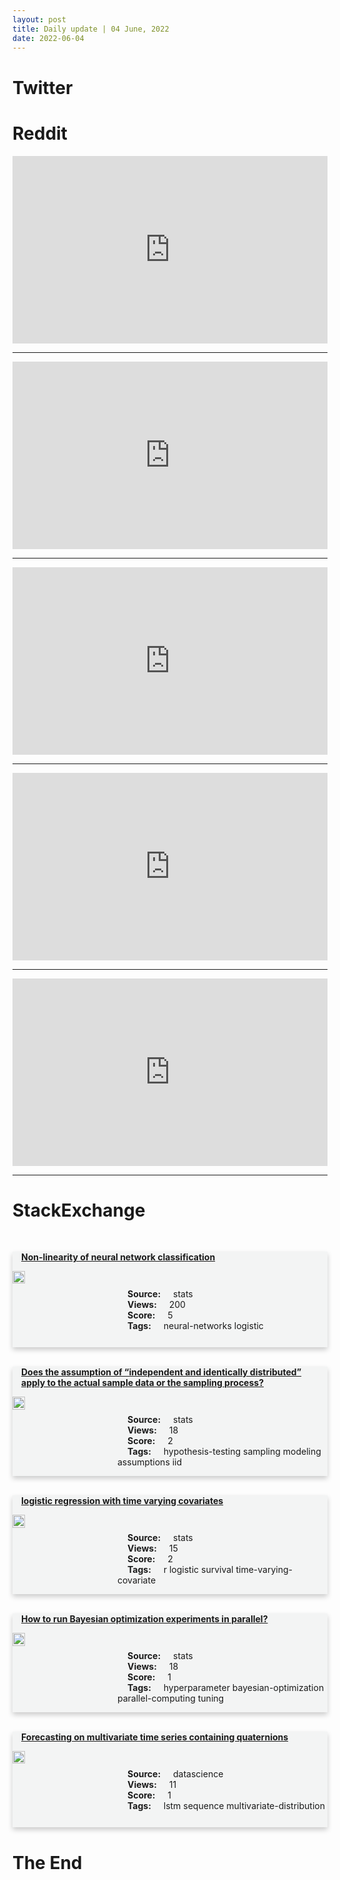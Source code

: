 ```yaml
---
layout: post
title: Daily update | 04 June, 2022
date: 2022-06-04
---
```


<script async src="https://platform.twitter.com/widgets.js" charset="utf-8"></script>


<script src='https://storage.ko-fi.com/cdn/scripts/overlay-widget.js'></script>
<script>
  kofiWidgetOverlay.draw('themldojo', {
    'type': 'floating-chat',
    'floating-chat.donateButton.text': 'Support me',
    'floating-chat.donateButton.background-color': '#f45d22',
    'floating-chat.donateButton.text-color': '#fff'
  });
</script>

# Twitter 

<blockquote class="twitter-tweet"><a href="https://twitter.com/Stepnofficial/status/1532664142007373824"></a></blockquote>

<blockquote class="twitter-tweet"><a href="https://twitter.com/Stepnofficial/status/1532664140082253824"></a></blockquote>

<blockquote class="twitter-tweet"><a href="https://twitter.com/Stepnofficial/status/1532664143961915392"></a></blockquote>

<blockquote class="twitter-tweet"><a href="https://twitter.com/SolanaLite/status/1532538665028698122"></a></blockquote>

<blockquote class="twitter-tweet"><a href="https://twitter.com/techreview/status/1532545205919957008"></a></blockquote>

<blockquote class="twitter-tweet"><a href="https://twitter.com/karpathy/status/1532799739179061250"></a></blockquote>

<blockquote class="twitter-tweet"><a href="https://twitter.com/ylecun/status/1532701894711312385"></a></blockquote>

<blockquote class="twitter-tweet"><a href="https://twitter.com/karpathy/status/1532852924212072448"></a></blockquote>

<blockquote class="twitter-tweet"><a href="https://twitter.com/karpathy/status/1532809574184431616"></a></blockquote>

<blockquote class="twitter-tweet"><a href="https://twitter.com/karpathy/status/1532812086455062528"></a></blockquote>

# Reddit 

<iframe id="reddit-embed" src="https://www.redditmedia.com/r/MachineLearning/comments/v42pej/p_this_is_the_worst_ai_ever_gpt4chan_model?ref_source=embed&amp;ref=share&amp;embed=true" sandbox="allow-scripts allow-same-origin allow-popups" style="border: none;" height="300" width="100%" scrolling="yes"></iframe>
<hr style="width:100%;text-align:left;margin-left:0">
<iframe id="reddit-embed" src="https://www.redditmedia.com/r/MachineLearning/comments/v3rrh9/p_hands_on_diffusion_models?ref_source=embed&amp;ref=share&amp;embed=true" sandbox="allow-scripts allow-same-origin allow-popups" style="border: none;" height="300" width="100%" scrolling="yes"></iframe>
<hr style="width:100%;text-align:left;margin-left:0">
<iframe id="reddit-embed" src="https://www.redditmedia.com/r/dataengineering/comments/v3xn34/how_do_you_develop_proficiency_in_apache_spark?ref_source=embed&amp;ref=share&amp;embed=true" sandbox="allow-scripts allow-same-origin allow-popups" style="border: none;" height="300" width="100%" scrolling="yes"></iframe>
<hr style="width:100%;text-align:left;margin-left:0">
<iframe id="reddit-embed" src="https://www.redditmedia.com/r/datascience/comments/v43rq6/data_science_best_practices?ref_source=embed&amp;ref=share&amp;embed=true" sandbox="allow-scripts allow-same-origin allow-popups" style="border: none;" height="300" width="100%" scrolling="yes"></iframe>
<hr style="width:100%;text-align:left;margin-left:0">
<iframe id="reddit-embed" src="https://www.redditmedia.com/r/datascience/comments/v4529a/quick_tip_on_asking_the_right_questions_during_an?ref_source=embed&amp;ref=share&amp;embed=true" sandbox="allow-scripts allow-same-origin allow-popups" style="border: none;" height="300" width="100%" scrolling="yes"></iframe>
<hr style="width:100%;text-align:left;margin-left:0">

<style>
.card {
box-shadow: 0 4px 8px 0 rgba(0,0,0,0.2);
transition: 0.3s;
width: 100%;
background-color: #F3F4F4;
}
p{
    margin-left:  3em;
    padding-top: 1em;
}
.part2{
    display: grid;
    grid-template-columns: 1fr 3fr;
}
h4{
    margin: 1em;
}

.card:hover {
box-shadow: 0 8px 16px 0 rgba(0,0,0,0.2);
}
b {
padding: 2px 16px;
}
</style>
  
# StackExchange 


  <br>
  <div class="card">
  <h4><a href='https://stats.stackexchange.com/questions/577593/non-linearity-of-neural-network-classification'>Non-linearity of neural network classification</a></h4> 
  <div class="part2">
      <img src="https://cdn.sstatic.net/Sites/stats/Img/apple-touch-icon@2.png?v=344f57aa10cc" alt="Img missing!" style="width:40%">
      <p><b>Source:</b> stats<br><b>Views:</b> 200<br><b>Score:</b> 5<br><b>Tags:</b> <span class="badge badge-dark">neural-networks</span> <span class="badge badge-dark">logistic</span></p> 
  </div>
  </div>
      
  <br>
  <div class="card">
  <h4><a href='https://stats.stackexchange.com/questions/577580/does-the-assumption-of-independent-and-identically-distributed-apply-to-the-ac'>Does the assumption of “independent and identically distributed” apply to the actual sample data or the sampling process?</a></h4> 
  <div class="part2">
      <img src="https://cdn.sstatic.net/Sites/stats/Img/apple-touch-icon@2.png?v=344f57aa10cc" alt="Img missing!" style="width:40%">
      <p><b>Source:</b> stats<br><b>Views:</b> 18<br><b>Score:</b> 2<br><b>Tags:</b> <span class="badge badge-dark">hypothesis-testing</span> <span class="badge badge-dark">sampling</span> <span class="badge badge-dark">modeling</span> <span class="badge badge-dark">assumptions</span> <span class="badge badge-dark">iid</span></p> 
  </div>
  </div>
      
  <br>
  <div class="card">
  <h4><a href='https://stats.stackexchange.com/questions/577591/logistic-regression-with-time-varying-covariates'>logistic regression with time varying covariates</a></h4> 
  <div class="part2">
      <img src="https://cdn.sstatic.net/Sites/stats/Img/apple-touch-icon@2.png?v=344f57aa10cc" alt="Img missing!" style="width:40%">
      <p><b>Source:</b> stats<br><b>Views:</b> 15<br><b>Score:</b> 2<br><b>Tags:</b> <span class="badge badge-dark">r</span> <span class="badge badge-dark">logistic</span> <span class="badge badge-dark">survival</span> <span class="badge badge-dark">time-varying-covariate</span></p> 
  </div>
  </div>
      
  <br>
  <div class="card">
  <h4><a href='https://stats.stackexchange.com/questions/577577/how-to-run-bayesian-optimization-experiments-in-parallel'>How to run Bayesian optimization experiments in parallel?</a></h4> 
  <div class="part2">
      <img src="https://cdn.sstatic.net/Sites/stats/Img/apple-touch-icon@2.png?v=344f57aa10cc" alt="Img missing!" style="width:40%">
      <p><b>Source:</b> stats<br><b>Views:</b> 18<br><b>Score:</b> 1<br><b>Tags:</b> <span class="badge badge-dark">hyperparameter</span> <span class="badge badge-dark">bayesian-optimization</span> <span class="badge badge-dark">parallel-computing</span> <span class="badge badge-dark">tuning</span></p> 
  </div>
  </div>
      
  <br>
  <div class="card">
  <h4><a href='https://datascience.stackexchange.com/questions/111536/forecasting-on-multivariate-time-series-containing-quaternions'>Forecasting on multivariate time series containing quaternions</a></h4> 
  <div class="part2">
      <img src="https://cdn.sstatic.net/Sites/datascience/Img/apple-touch-icon@2.png?v=1c36463984b3" alt="Img missing!" style="width:40%">
      <p><b>Source:</b> datascience<br><b>Views:</b> 11<br><b>Score:</b> 1<br><b>Tags:</b> <span class="badge badge-dark">lstm</span> <span class="badge badge-dark">sequence</span> <span class="badge badge-dark">multivariate-distribution</span></p> 
  </div>
  </div>
      
# The End